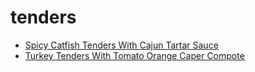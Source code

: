 # tenders

 * [Spicy Catfish Tenders With Cajun Tartar Sauce](index/s/spicy-catfish-tenders-with-cajun-tartar-sauce-107732.json)
 * [Turkey Tenders With Tomato Orange Caper Compote](index/t/turkey-tenders-with-tomato-orange-caper-compote-204.json)
